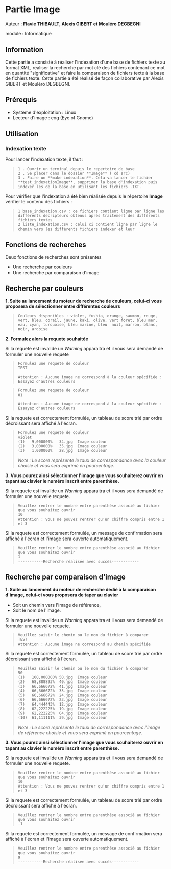 # Partie Image

Auteur : **Flavie THIBAULT, Alexis GIBERT et Mouléro DEGBEGNI**

module : Informatique

## Information

Cette partie a consisté à réaliser l'indexation d'une base de fichiers texte au format XML, realiser la recherche par mot clé des fichiers contenant ce mot en quantité "significative" et faire la comparaison de fichiers texte à la base de fichiers texte. Cette partie a été réalisé de façon collaborative par Alexis GIBERT et Mouléro DEGBEGNI.

## Prérequis
* Système d'exploitation : Linux
* Lecteur d'image : eog (Eye of Gnome)
## Utilisation
### Indexation texte

Pour lancer l'indexation texte, il faut :
> ```
> 1 . Ouvrir un terminal depuis le repertoire de base
> 2 . Se placer dans le dossier **Image** ( cd src)
> 3 . Faire un **make indexation**. Cela va lancer le fichier **test_indexationImage**, supprimer la base d'indexation puis indexer les de la base en utilisant les fichiers .TXT.
> ```

Pour vérifier que l'indexation à été bien réalisée depuis le répertoire **Image** vérifier le contenu des fichiers :

> ```
> 1 base_indexation.csv : ce fichiers contient ligne par ligne les différents decripteurs obtenus après traitement des différents fichiers textes
> 2 liste_indexation.csv : celui ci contient ligne par ligne le chemin vers les différents fichiers indexer et leur
> ```
## Fonctions de recherches
Deux fonctions de recherches sont présentes
* Une recherche par couleurs
* Une recherche par comparaison d'image

## Recherche par couleurs
__1. Suite au lancement du moteur de recherche de couleurs, celui-ci vous proposera de sélectionner entre différentes couleurs__

> ```
> Couleurs disponibles : violet, fushia, orange, saumon, rouge, vert, bleu, corail, jaune, kaki, olive, vert foret, bleu mer, eau, cyan, turquoise, bleu marine, bleu  nuit, marron, blanc, noir, ardoise
> ```

__2. Formulez alors la requete souhaitée__

Si la requete est invalide un *Warning* apparaitra et il vous sera demandé de formuler une nouvelle requete
> ```
> Formulez une requete de couleur
> TEST
> 
> Attention : Aucune image ne correspond à la couleur spécifiée : Essayez d'autres couleurs
> ```

> ```
> Formulez une requete de couleur
> 01
> 
> Attention : Aucune image ne correspond à la couleur spécifiée : Essayez d'autres couleurs
> ```

Si la requete est correctement formulée, un tableau de score trié par ordre décroissant sera affiché à l'écran.
> ```
> Formulez une requete de couleur
> violet
> (1)	9,000000%	34.jpg	Image couleur
> (2)	3,000000%	35.jpg	Image couleur
> (3)	1,000000%	28.jpg	Image couleur
> ```
> *Note : Le score représente le taux de correspondance avec la couleur choisie et vous sera exprimé en pourcentage.*

__3. Vous pourez ainsi sélectionner l'image que vous souhaiterez ouvrir en tapant au clavier le numéro inscrit entre parenthèse.__

Si la requete est invalide un *Warning* apparaitra et il vous sera demandé de formuler une nouvelle requete.
> ```
> Veuillez rentrer le nombre entre parenthèse associé au fichier que vous souhaitez ouvrir
> 10   
> Attention : Vous ne pouvez rentrer qu'un chiffre compris entre 1 et 3
> ```

Si la requete est correctement formulée, un message de confirmation sera affiché à l'écran et l'image sera ouverte automatiquement.
> ```
> Veuillez rentrer le nombre entre parenthèse associé au fichier que vous souhaitez ouvrir
> 1   
> -----------Recherche réalisée avec succès------------
> ```

## Recherche par comparaison d'image
__1. Suite au lancement du moteur de recherche dédié à la comparaison d'image, celui-ci vous proposera de taper au clavier__
* Soit un chemin vers l'image de référence,
* Soit le nom de l'image.

Si la requete est invalide un *Warning* apparaitra et il vous sera demandé de formuler une nouvelle requete.
> ```
> Veuillez saisir le chemin ou le nom du fichier à comparer
> TEST
> Attention : Aucune image ne correspond au chemin spécifiée
> ```

Si la requete est correctement formulée, un tableau de score trié par ordre décroissant sera affiché à l'écran.
> ```
> Veuillez saisir le chemin ou le nom du fichier à comparer
> 50  
> (1)	100,000000%	50.jpg	Image couleur
> (2)	68,888893%	40.jpg	Image couleur
> (3)	66,666672%	41.jpg	Image couleur
> (4)	66,666672%	33.jpg	Image couleur
> (5)	66,666672%	24.jpg	Image couleur
> (6)	66,666672%	23.jpg	Image couleur
> (7)	64,444443%	12.jpg	Image couleur
> (8)	62,222225%	19.jpg	Image couleur
> (9)	62,222225%	04.jpg	Image couleur
> (10)	61,111111%	39.jpg	Image couleur
> ```
> *Note : Le score représente le taux de correspondance avec l'image de référence choisie et vous sera exprimé en pourcentage.*

__3. Vous pourez ainsi sélectionner l'image que vous souhaiterez ouvrir en tapant au clavier le numéro inscrit entre parenthèse.__

Si la requete est invalide un *Warning* apparaitra et il vous sera demandé de formuler une nouvelle requete.
> ```
> Veuillez rentrer le nombre entre parenthèse associé au fichier que vous souhaitez ouvrir
> 10   
> Attention : Vous ne pouvez rentrer qu'un chiffre compris entre 1 et 3
> ```

Si la requete est correctement formulée, un tableau de score trié par ordre décroissant sera affiché à l'écran.
> ```
> Veuillez rentrer le nombre entre parenthèse associé au fichier que vous souhaitez ouvrir
> -1 
> ```

Si la requete est correctement formulée, un message de confirmation sera affiché à l'écran et l'image sera ouverte automatiquement.
> ```
> Veuillez rentrer le nombre entre parenthèse associé au fichier que vous souhaitez ouvrir
> 9   
> -----------Recherche réalisée avec succès------------
> ```

